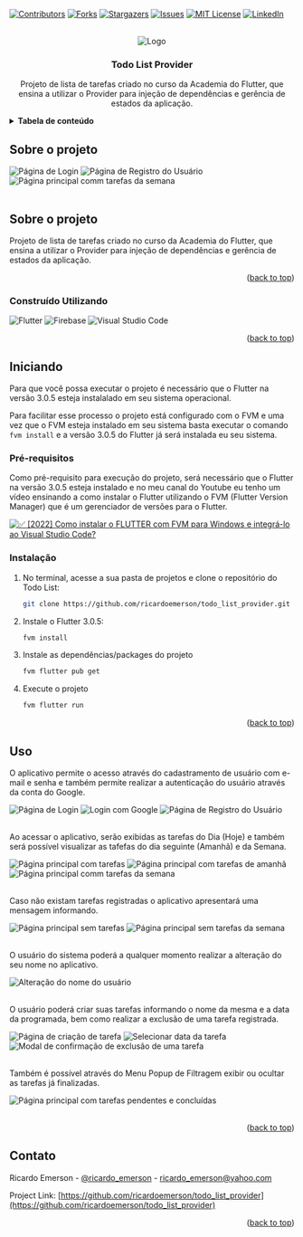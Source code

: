 <div id="top"></div>

[![Contributors][contributors-shield]][contributors-url]
[![Forks][forks-shield]][forks-url]
[![Stargazers][stars-shield]][stars-url]
[![Issues][issues-shield]][issues-url]
[![MIT License][license-shield]][license-url]
[![LinkedIn][linkedin-shield]][linkedin-url]

<!-- PROJECT LOGO -->
<br />
<div align="center">
  <img src="github-images/logo.png" alt="Logo" >

  <h3 align="center">Todo List Provider</h3>

  <p align="center">
    Projeto de lista de tarefas criado no curso da Academia do Flutter, que ensina a utilizar o Provider para injeção de dependências e gerência de estados da aplicação.
    <br />
  </p>
</div>


<!-- TABLE OF CONTENTS -->
<details>
  <summary><b>Tabela de conteúdo</b></summary>
  <ol>
    <li>
      <a href="#about-the-project">Sobre o projeto</a>
      <ul>
        <li><a href="#built-with">Construído com</a></li>
      </ul>
    </li>
    <li>
      <a href="#getting-started">Iniciando</a>
      <ul>
        <li><a href="#prerequisites">Pré-requisitos</a></li>
        <li><a href="#installation">Instalação</a></li>
      </ul>
    </li>
    <li><a href="#usage">Uso</a></li>
    <li><a href="#contact">Contato</a></li>
  </ol>
</details>


<!-- ABOUT THE PROJECT -->
## Sobre o projeto

<img src="github-images/login.png" alt="Página de Login" >
<img src="github-images/registration.png" alt="Página de Registro do Usuário" >
<img src="github-images/home-week-tasks.png" alt="Página principal comm tarefas da semana" >
<br/>
<br/>


<!-- ABOUT THE PROJECT -->
## Sobre o projeto

Projeto de lista de tarefas criado no curso da Academia do Flutter, que ensina a utilizar o Provider para injeção de dependências e gerência de estados da aplicação.

<p align="right">(<a href="#top">back to top</a>)</p>



### Construído Utilizando

![Flutter](https://img.shields.io/badge/Flutter-%2302569B.svg?style=for-the-badge&logo=Flutter&logoColor=white)
![Firebase](https://img.shields.io/badge/Firebase-039BE5?style=for-the-badge&logo=Firebase&logoColor=white)
![Visual Studio Code](https://img.shields.io/badge/Visual%20Studio%20Code-0078d7.svg?style=for-the-badge&logo=visual-studio-code&logoColor=white)

<p align="right">(<a href="#top">back to top</a>)</p>



<!-- GETTING STARTED -->
## Iniciando

Para que você possa executar o projeto é necessário que o Flutter na versão 3.0.5 esteja instalalado em seu sistema operacional.

Para facilitar esse processo o projeto está configurado com o FVM e uma vez que o FVM esteja instalado em seu sistema basta executar o comando `fvm install` e a versão 3.0.5 do Flutter já será instalada eu seu sistema.

### Pré-requisitos

Como pré-requisito para execução do projeto, será necessário que o Flutter na versão 3.0.5 esteja instalado e no meu canal do Youtube eu tenho um vídeo ensinando a como instalar o Flutter utilizando o FVM (Flutter Version Manager) que é um gerenciador de versões para o Flutter.

[![✅ [2022] Como instalar o FLUTTER com FVM para Windows e integrá-lo ao Visual Studio Code?](https://img.youtube.com/vi/d8p0nGxbAng/0.jpg)](https://youtu.be/d8p0nGxbAng)


### Instalação

1. No terminal, acesse a sua pasta de projetos e clone o repositório do Todo List:
   ```sh
   git clone https://github.com/ricardoemerson/todo_list_provider.git
   ```

2. Instale o Flutter 3.0.5:
   ```sh
   fvm install
   ```

3. Instale as dependências/packages do projeto
   ```sh
   fvm flutter pub get
   ```

4. Execute o projeto
   ```js
   fvm flutter run
   ```

<p align="right">(<a href="#top">back to top</a>)</p>



<!-- USAGE EXAMPLES -->
## Uso

O aplicativo permite o acesso através do cadastramento de usuário com e-mail e senha e também permite realizar a autenticação do usuário através da conta do Google.
<br/>

<img src="github-images/login.png" alt="Página de Login" >
<img src="github-images/login-google.png" alt="Login com Google" >
<img src="github-images/registration.png" alt="Página de Registro do Usuário" >

<br/>
<br/>

Ao acessar o aplicativo, serão exibidas as tarefas do Dia (Hoje) e também será possível visualizar as tafefas do dia seguinte (Amanhã) e da Semana.

<img src="github-images/home-tasks.png" alt="Página principal com tarefas" >
<img src="github-images/home-tomorrow-tasks.png" alt="Página principal com tarefas de amanhã" >
<img src="github-images/home-week-tasks.png" alt="Página principal comm tarefas da semana" >

<br/>
<br/>

Caso não existam tarefas registradas o aplicativo apresentará uma mensagem informando.

<img src="github-images/home-empty-tasks.png" alt="Página principal sem tarefas" >
<img src="github-images/week-tasks-empty.png" alt="Página principal sem tarefas da semana" >


<br/>
<br/>

O usuário do sistema poderá a qualquer momento realizar a alteração do seu nome no aplicativo.

<img src="github-images/change-name.png" alt="Alteração do nome do usuário" >

<br/>
<br/>

O usuário poderá criar suas tarefas informando o nome da mesma e a data da programada, bem como realizar a exclusão de uma tarefa registrada.

<img src="github-images/create-task-page.png" alt="Página de criação de tarefa" >
<img src="github-images/select-date-task.png" alt="Selecionar data da tarefa" >
<img src="github-images/remove-tasks.png" alt="Modal de confirmação de exclusão de uma tarefa" >

<br/>
<br/>

Também é possível através do Menu Popup de Filtragem exibir ou ocultar as tarefas já finalizadas.

<img src="github-images/show-tasks-done.png" alt="Página principal com tarefas pendentes e concluídas" >

<br/>
<br/>

<p align="right">(<a href="#top">back to top</a>)</p>



<!-- CONTACT -->
## Contato

Ricardo Emerson - [@ricardo_emerson](https://twitter.com/ricardo_emerson) - ricardo_emerson@yahoo.com

Project Link: [https://github.com/ricardoemerson/todo_list_provider](https://github.com/ricardoemerson/todo_list_provider)

<p align="right">(<a href="#top">back to top</a>)</p>





<!-- MARKDOWN LINKS & IMAGES -->
<!-- https://www.markdownguide.org/basic-syntax/#reference-style-links -->
[flutter-shield]: https://img.shields.io/badge/Flutter-%2302569B.svg?style=for-the-badge&logo=Flutter&logoColor=white
[contributors-shield]: https://img.shields.io/github/contributors/ricardoemerson/todo_list_provider.svg?style=for-the-badge
[contributors-url]: https://github.com/ricardoemerson/todo_list_provider/graphs/contributors
[forks-shield]: https://img.shields.io/github/forks/ricardoemerson/todo_list_provider.svg?style=for-the-badge
[forks-url]: https://github.com/ricardoemerson/todo_list_provider/network/members
[stars-shield]: https://img.shields.io/github/stars/ricardoemerson/todo_list_provider.svg?style=for-the-badge
[stars-url]: https://github.com/ricardoemerson/todo_list_provider/stargazers
[issues-shield]: https://img.shields.io/github/issues/ricardoemerson/todo_list_provider.svg?style=for-the-badge
[issues-url]: https://github.com/ricardoemerson/todo_list_provider/issues
[license-shield]: https://img.shields.io/github/license/ricardoemerson/todo_list_provider.svg?style=for-the-badge
[license-url]: https://github.com/ricardoemerson/todo_list_provider/blob/master/LICENSE.txt
[linkedin-shield]: https://img.shields.io/badge/-LinkedIn-black.svg?style=for-the-badge&logo=linkedin&colorB=555
[linkedin-url]: https://linkedin.com/in/ricardojardim
[product-screenshot]: images/screenshot.png
[Next.js]: https://img.shields.io/badge/next.js-000000?style=for-the-badge&logo=nextdotjs&logoColor=white
[Next-url]: https://nextjs.org/
[React.js]: https://img.shields.io/badge/React-20232A?style=for-the-badge&logo=react&logoColor=61DAFB
[React-url]: https://reactjs.org/
[Vue.js]: https://img.shields.io/badge/Vue.js-35495E?style=for-the-badge&logo=vuedotjs&logoColor=4FC08D
[Vue-url]: https://vuejs.org/
[Angular.io]: https://img.shields.io/badge/Angular-DD0031?style=for-the-badge&logo=angular&logoColor=white
[Angular-url]: https://angular.io/
[Svelte.dev]: https://img.shields.io/badge/Svelte-4A4A55?style=for-the-badge&logo=svelte&logoColor=FF3E00
[Svelte-url]: https://svelte.dev/
[Laravel.com]: https://img.shields.io/badge/Laravel-FF2D20?style=for-the-badge&logo=laravel&logoColor=white
[Laravel-url]: https://laravel.com
[Bootstrap.com]: https://img.shields.io/badge/Bootstrap-563D7C?style=for-the-badge&logo=bootstrap&logoColor=white
[Bootstrap-url]: https://getbootstrap.com
[JQuery.com]: https://img.shields.io/badge/jQuery-0769AD?style=for-the-badge&logo=jquery&logoColor=white
[JQuery-url]: https://jquery.com
